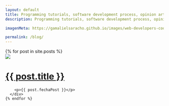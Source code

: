 ```yaml
---
layout: default
title: Programming tutorials, software development process, opinion articles, lived experiences and much more.
description: Programming tutorials, software development process, opinion articles, lived experiences and much more.

imagenMeta: https://gamalielsaracho.github.io/images/web-developers-coding-gamaliel-saracho-portfolio-skills-blog-programming-nodejs.jpg

permalink: /blog/
---
```


<div class='posts-list'>
  <div class='posts-list__container-max'>
    {% for post in site.posts %}
      <div class='posts-list__post-container'>
        <div class='posts-list__container-image'>
            <img class='posts-list__image' src='{{ post.imagenIcono }}'/>
        </div>
        <a href="{{ site.baseurl }}{{ post.url }}">
            <h1>{{ post.title }}</h1>
        </a>
    
        <p>{{ post.fechaPost }}</p>
      </div>
    {% endfor %}
  </div>
</div>

<!-- <div class="posts">
  {% for post in site.posts %}
    <article class="post">

      <h1><a href="{{ site.baseurl }}{{ post.url }}">{{ post.title }}</a></h1>

      <div class="entry">
        {{ post.excerpt }}
      </div>

    </article>
  {% endfor %}
</div> -->


